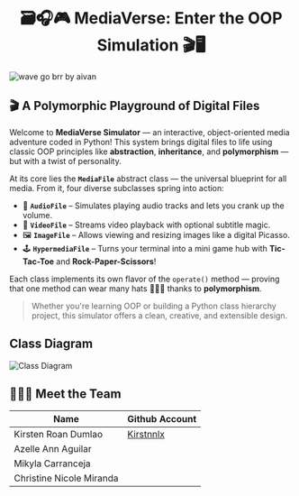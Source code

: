 <h1 align="center">🗃️🎧🎮 MediaVerse: Enter the OOP Simulation 🎬🖥️</h1>


<!DOCTYPE html>
<html lang="en">
<head>
    <meta charset="UTF-8">
    <meta name="viewport" content="width=device-width, initial-scale=1.0">
</head>
<body>
    <div class="footer">
        <img src="https://raw.githubusercontent.com/trinib/trinib/82213791fa9ff58d3ca768ddd6de2489ec23ffca/images/footer.svg" 
             alt="wave go brr by aivan" />
    </div>
</body>
</html>


## 🎬 A Polymorphic Playground of Digital Files

Welcome to **MediaVerse Simulator** — an interactive, object-oriented media adventure coded in Python! This system brings digital files to life using classic OOP principles like **abstraction**, **inheritance**, and **polymorphism** — but with a twist of personality.

At its core lies the **`MediaFile`** abstract class — the universal blueprint for all media. From it, four diverse subclasses spring into action:

- 🎵 **`AudioFile`** – Simulates playing audio tracks and lets you crank up the volume.
- 🎥 **`VideoFile`** – Streams video playback with optional subtitle magic.
- 🖼️ **`ImageFile`** – Allows viewing and resizing images like a digital Picasso.
- 🕹️ **`HypermediaFile`** – Turns your terminal into a mini game hub with **Tic-Tac-Toe** and **Rock-Paper-Scissors**!

Each class implements its own flavor of the `operate()` method — proving that one method can wear many hats 👒🎩🧢 thanks to **polymorphism**.


> Whether you're learning OOP or building a Python class hierarchy project, this simulator offers a clean, creative, and extensible design.

## Class Diagram
![Class Diagram](https://github.com/Kirstnnlx/CS121-LabAct-3-4/blob/main/ClassDiagram.png)


## 👩🏻‍💻 Meet the Team
| Name | Github Account |
|------|----------------|
| Kirsten Roan Dumlao | [Kirstnnlx](https://github.com/Kirstnnlx) |
| Azelle Ann Aguilar | 
| Mikyla Carranceja |
| Christine Nicole Miranda |



